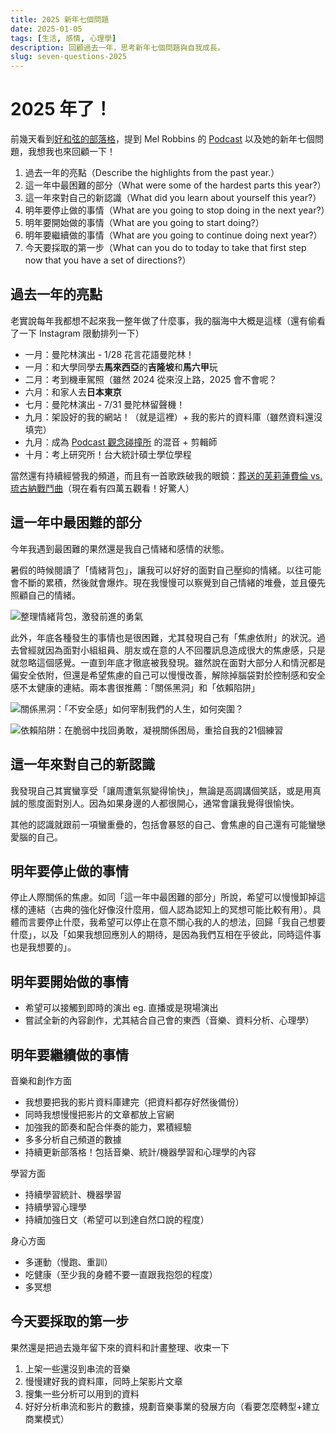 ```yaml
---
title: 2025 新年七個問題
date: 2025-01-05
tags: [生活, 感情, 心理學]
description: 回顧過去一年，思考新年七個問題與自我成長。
slug: seven-questions-2025
---
```


# 2025 年了！

前幾天看到[好和弦的部落格](https://wiwi.blog/blog/seven-questions)，提到 Mel Robbins 的 [Podcast](https://www.melrobbins.com/podcasts/episode-247) 以及她的新年七個問題，我想我也來回顧一下！

1. 過去一年的亮點（Describe the highlights from the past year.）
2. 這一年中最困難的部分（What were some of the hardest parts this year?）
3. 這一年來對自己的新認識（What did you learn about yourself this year?）
4. 明年要停止做的事情（What are you going to stop doing in the next year?）
5. 明年要開始做的事情（What are you going to start doing?）
6. 明年要繼續做的事情（What are you going to continue doing next year?）
7. 今天要採取的第一步（What can you do to today to take that first step now that you have a set of directions?）

## 過去一年的亮點

老實說每年我都想不起來我一整年做了什麼事，我的腦海中大概是這樣（還有偷看了一下 Instagram 限動排列一下）

- 一月：曼陀林演出 - 1/28 花言花語曼陀林！
- 一月：和大學同學去**馬來西亞**的**吉隆坡**和**馬六甲**玩
- 二月：考到機車駕照（雖然 2024 從來沒上路，2025 會不會呢？
- 六月：和家人去**日本東京**
- 七月：曼陀林演出 - 7/31 曼陀林留聲機！
- 九月：架設好的我的網站！（就是這裡）+ 我的影片的資料庫（雖然資料還沒填完）
- 九月：成為 [Podcast 觀念碰撞所](https://player.soundon.fm/p/ce8c4ebf-da71-46fe-8d3b-faee7bb20804) 的混音 + 剪輯師
- 十月：考上研究所！台大統計碩士學位學程

當然還有持續經營我的頻道，而且有一首歌跌破我的眼鏡：[葬送的芙莉蓮費倫 vs. 琉古納戰鬥曲](https://youtu.be/msezCTCT2CQ)（現在看有四萬五觀看！好驚人）

## 這一年中最困難的部分

今年我遇到最困難的果然還是我自己情緒和感情的狀態。

暑假的時候閱讀了「情緒背包」，讓我可以好好的面對自己壓抑的情緒。以往可能會不斷的累積，然後就會爆炸。現在我慢慢可以察覺到自己情緒的堆疊，並且優先照顧自己的情緒。

![整理情緒背包，激發前進的勇氣](/img/book/20250105/情緒背包.webp)

此外，年底各種發生的事情也是很困難，尤其發現自己有「焦慮依附」的狀況。過去曾經就因為面對小組組員、朋友或在意的人不回覆訊息造成很大的焦慮感，只是就忽略這個感覺。一直到年底才徹底被我發現。雖然說在面對大部分人和情況都是偏安全依附，但還是希望焦慮的自己可以慢慢改善，解除掉腦袋對於控制感和安全感不太健康的連結。兩本書很推薦：「關係黑洞」和「依賴陷阱」

![關係黑洞：「不安全感」如何宰制我們的人生，如何突圍？](/img/book/20250105/關係黑洞.webp)

![依賴陷阱：在脆弱中找回勇敢，凝視關係困局，重拾自我的21個練習](/img/book/20250105/依賴陷阱.webp)

## 這一年來對自己的新認識

我發現自己其實蠻享受「讓周遭氣氛變得愉快」，無論是高調講個笑話，或是用真誠的態度面對別人。因為如果身邊的人都很開心，通常會讓我覺得很愉快。

其他的認識就跟前一項蠻重疊的，包括會暴怒的自己、會焦慮的自己還有可能蠻戀愛腦的自己。

## 明年要停止做的事情

停止人際關係的焦慮。如同「這一年中最困難的部分」所說，希望可以慢慢卸掉這樣的連結（古典的強化好像沒什麼用，個人認為認知上的冥想可能比較有用）。具體而言要停止什麼，我希望可以停止在意不關心我的人的想法，回歸「我自己想要什麼」，以及「如果我想回應別人的期待，是因為我們互相在乎彼此，同時這件事也是我想要的」。

## 明年要開始做的事情

- 希望可以接觸到即時的演出 eg. 直播或是現場演出
- 嘗試全新的內容創作，尤其結合自己會的東西（音樂、資料分析、心理學）

## 明年要繼續做的事情

音樂和創作方面
- 我想要把我的影片資料庫建完（把資料都存好然後備份）
- 同時我想慢慢把影片的文章都放上官網
- 加強我的節奏和配合伴奏的能力，累積經驗
- 多多分析自己頻道的數據
- 持續更新部落格！包括音樂、統計/機器學習和心理學的內容

學習方面
- 持續學習統計、機器學習
- 持續學習心理學
- 持續加強日文（希望可以到達自然口說的程度）

身心方面
- 多運動（慢跑、重訓）
- 吃健康（至少我的身體不要一直跟我抱怨的程度）
- 多冥想

## 今天要採取的第一步

果然還是把過去幾年留下來的資料和計畫整理、收束一下

1. 上架一些還沒到串流的音樂
2. 慢慢建好我的資料庫，同時上架影片文章
3. 搜集一些分析可以用到的資料
4. 好好分析串流和影片的數據，規劃音樂事業的發展方向（看要怎麼轉型+建立商業模式）

